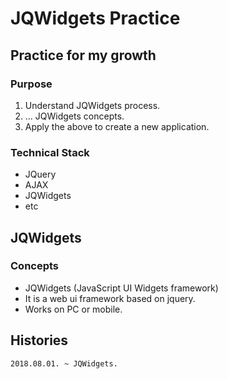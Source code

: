 # JQWidgets Practice
## Practice for my growth
### Purpose
1. Understand JQWidgets process.
2. ... JQWidgets concepts.
3. Apply the above to create a new application.

### Technical Stack
* JQuery
* AJAX
* JQWidgets
* etc

## JQWidgets
### Concepts
* JQWidgets (JavaScript UI Widgets framework)
* It is a web ui framework based on jquery.
* Works on PC or mobile.

## Histories
    2018.08.01. ~ JQWidgets.